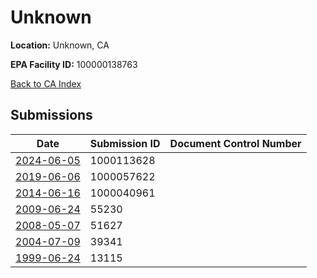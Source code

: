 # Unknown

**Location:** Unknown, CA

**EPA Facility ID:** 100000138763

[Back to CA Index](../../index.md)

## Submissions

| Date | Submission ID | Document Control Number |
|------|--------------|-------------------------|
| [2024-06-05](submissions/1000113628.md) | 1000113628 |  |
| [2019-06-06](submissions/1000057622.md) | 1000057622 |  |
| [2014-06-16](submissions/1000040961.md) | 1000040961 |  |
| [2009-06-24](submissions/55230.md) | 55230 |  |
| [2008-05-07](submissions/51627.md) | 51627 |  |
| [2004-07-09](submissions/39341.md) | 39341 |  |
| [1999-06-24](submissions/13115.md) | 13115 |  |
